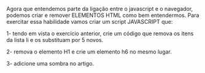 Agora que entendemos parte da ligação entre o javascript e o navegador, podemos criar e remover ELEMENTOS HTML como bem entendermos. Para exercitar essa habilidade vamos criar um script JAVASCRIPT que:

1- tendo em vista o exercício anterior, crie um código que remova os itens da lista li e os substituam por 5 novos.

2- remova o elemento H1 e crie um elemento h6 no mesmo lugar.

3- adicione uma sombra no artigo.
